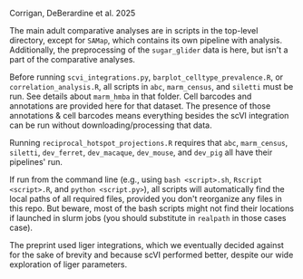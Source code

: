 Corrigan, DeBerardine et al. 2025

The main adult comparative analyses are in scripts in the top-level directory, except for `SAMap`, which contains its own pipeline with analysis.
Additionally, the preprocessing of the `sugar_glider` data is here, but isn't a part of the comparative analyses.

Before running `scvi_integrations.py`, `barplot_celltype_prevalence.R`, or `correlation_analysis.R`, all scripts in `abc`, `marm_census`, and `siletti` must be run.
See details about `marm_hmba` in that folder. Cell barcodes and annotations are provided here for that dataset. The presence of those annotations & cell barcodes means everything besides the scVI integration can be run without downloading/processing that data.

Running `reciprocal_hotspot_projections.R` requires that `abc`, `marm_census`, `siletti`, `dev_ferret`, `dev_macaque`, `dev_mouse`, and `dev_pig` all have their pipelines' run.

If run from the command line (e.g., using `bash <script>.sh`, `Rscript <script>.R`, and `python <script.py>`), all scripts will automatically find the local paths of all required files, provided you don't reorganize any files in this repo. But beware, most of the bash scripts might not find their locations if launched in slurm jobs (you should substitute in `realpath` in those cases case).

The preprint used liger integrations, which we eventually decided against for the sake of brevity and because scVI performed better, despite our wide exploration of liger parameters.
